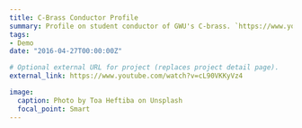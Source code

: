 ```yaml
---
title: C-Brass Conductor Profile
summary: Profile on student conductor of GWU's C-brass. `https://www.youtube.com/watch?v=cL90VKKyVz4 `.
tags:
- Demo
date: "2016-04-27T00:00:00Z"

# Optional external URL for project (replaces project detail page).
external_link: https://www.youtube.com/watch?v=cL90VKKyVz4 

image:
  caption: Photo by Toa Heftiba on Unsplash
  focal_point: Smart
---
```

